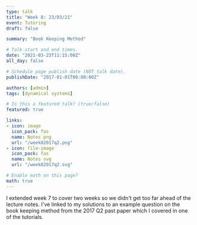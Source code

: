 ```yaml
---
type: talk
title: "Week 8: 23/03/21"
event: Tutoring
draft: false

summary: "Book Keeping Method"

# Talk start and end times.
date: "2021-03-23T11:15:00Z"
all_day: false

# Schedule page publish date (NOT talk date).
publishDate: "2017-01-01T00:00:00Z"

authors: [admin]
tags: [dynamical systems]

# Is this a featured talk? (true/false)
featured: true

links:
- icon: image
  icon_pack: fas
  name: Notes png
  url: "/week82017q2.png"
- icon: file-image
  icon_pack: fas
  name: Notes svg
  url: "/week82017q2.svg"

# Enable math on this page?
math: true
---
```


I extended week 7 to cover two weeks so we didn't get too far ahead of the lecture notes. I've linked to my solutions to an example question on the book keeping method from the 2017 Q2 past paper which I covered in one of the tutorials.